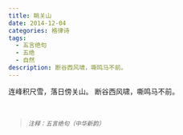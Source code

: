 ```yaml
---
title: 眺关山
date: 2014-12-04
categories: 格律诗
tags:
  - 五言绝句
  - 五绝
  - 自然
description: 断谷西风啸，嘶鸣马不前。
---
```


连峰积尺雪，落日傍关山。
断谷西风啸，嘶鸣马不前。


<br/>
<blockquote>
<p><small><i>注释：五言绝句（中华新韵）</i></small></p>
</blockquote>